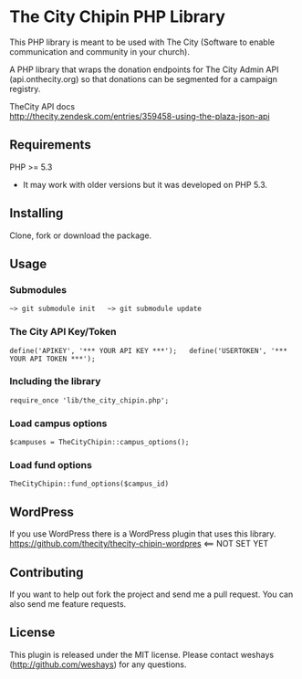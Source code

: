# The City Chipin PHP Library #

This PHP library is meant to be used with The City (Software to enable communication and community in your church).  

A PHP library that wraps the donation endpoints for The City Admin API (api.onthecity.org) so that donations can be segmented for a campaign registry.  


TheCity API docs  
http://thecity.zendesk.com/entries/359458-using-the-plaza-json-api


## Requirements ##
PHP >= 5.3  
* It may work with older versions but it was developed on PHP 5.3.

## Installing ##
Clone, fork or download the package.

## Usage ##

### Submodules ###

`
~> git submodule init  
~> git submodule update  
`

### The City API Key/Token ###

`
define('APIKEY', '*** YOUR API KEY ***');  
define('USERTOKEN', '*** YOUR API TOKEN ***');  
`

### Including the library ###

`require_once 'lib/the_city_chipin.php';`

### Load campus options ###

`$campuses = TheCityChipin::campus_options();`


### Load fund options ###

`TheCityChipin::fund_options($campus_id)`
  

## WordPress ## 

If you use WordPress there is a WordPress plugin that uses this library.  
https://github.com/thecity/thecity-chipin-wordpres  <== NOT SET YET
  
  
## Contributing ##

If you want to help out fork the project and send me a pull request.  You can also send me feature requests.
  
  
## License ##

This plugin is released under the MIT license. Please contact weshays  
(http://github.com/weshays) for any questions.
